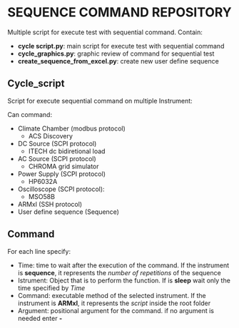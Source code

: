 # SEQUENCE COMMAND REPOSITORY

Multiple script for execute test with sequential command.
Contain:

- **cycle script.py**: main script for execute test with sequential command
- **cycle_graphics.py**: graphic review of command for sequential test
- **create_sequence_from_excel.py**: create new user define sequence

## Cycle_script

Script for execute sequential command on multiple Instrument:

Can command:

- Climate Chamber (modbus protocol)
  - ACS Discovery
- DC Source (SCPI protocol)
  - ITECH dc bidiretional load
- AC Source (SCPI protocol)
  - CHROMA grid simulator
- Power Supply (SCPI protocol)
  - HP6032A
- Oscilloscope (SCPI protocol):
  - MSO58B
- ARMxl (SSH protocol)
- User define sequence (Sequence)

## Command
For each line specify:
- Time: time to wait after the execution of the command. If the instrument is **sequence**, it represents the *number of repetitions* of the sequence
- Istrument: Object that is to perform the function. If is **sleep** wait only the time specified by *Time*
- Command: executable method of the selected instrument. If the instrument is **ARMxl**, it represents the *script* inside the root folder
- Argument: positional argument for the command. if no argument is needed enter **-**
